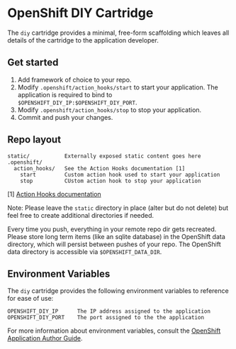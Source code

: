 # OpenShift DIY Cartridge

The `diy` cartridge provides a minimal, free-form scaffolding which leaves all
details of the cartridge to the application developer.

## Get started
1. Add framework of choice to your repo.
2. Modify `.openshift/action_hooks/start` to start your application.
   The application is required to bind to `$OPENSHIFT_DIY_IP:$OPENSHIFT_DIY_PORT`.
3. Modify `.openshift/action_hooks/stop` to stop your application.
4. Commit and push your changes.

## Repo layout

    static/           Externally exposed static content goes here
    .openshift/
      action_hooks/   See the Action Hooks documentation [1]
        start         Custom action hook used to start your application
        stop          CUstom action hook to stop your application

\[1\] [Action Hooks documentation](https://github.com/openshift/origin-server/blob/master/node/README.writing_applications.md#action-hooks)

Note: Please leave the `static` directory in place (alter but do not delete) but feel
free to create additional directories if needed.

Every time you push, everything in your remote repo dir gets recreated.
Please store long term items (like an sqlite database) in the OpenShift
data directory, which will persist between pushes of your repo.
The OpenShift data directory is accessible via `$OPENSHIFT_DATA_DIR`.

## Environment Variables

The `diy` cartridge provides the following environment variables to reference for ease
of use:

    OPENSHIFT_DIY_IP      The IP address assigned to the application
    OPENSHIFT_DIY_PORT    The port assigned to the the application

For more information about environment variables, consult the
[OpenShift Application Author Guide](https://github.com/openshift/origin-server/blob/master/node/README.writing_applications.md).
